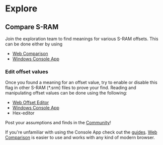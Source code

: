 # Explore

## Compare S-RAM
Join the exploration team to find meanings for various S-RAM offsets.
This can be done either by using 

* [Web Comparison](comparing)
* [Windows Console App](changelog-console)

### Edit offset values
Once you found a meaning for an offset value, try to enable or disable this flag in other S-RAM (*.srm) files to prove your find. 
Reading and manipulating offset values can be done using the following: 

* [Web Offset Editor](offset-editing)
* [Windows Console App](changelog-console)
* Hex-editor

Post your assumptions and finds in the [Community](community)!

If you're unfamiliar with using the Console App check out the [guides](guides). [Web Comparison](comparing) is easier to use and works with any kind of modern browser.

